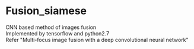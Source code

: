 # Fusion_siamese
CNN based method of images fusion   
Implemented by tensorflow and python2.7   
Refer "Multi-focus image fusion with a deep convolutional neural network"
